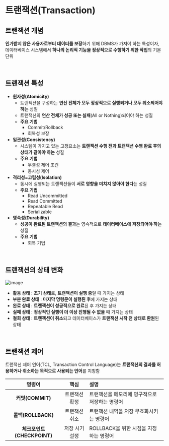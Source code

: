 # 트랜잭션(Transaction)



## 트랜잭션 개념
**인가받지 않은 사용자로부터 데이터를 보장**하기 위해 DBMS가 가져야 하는 특성이자, 데이터베이스 시스템에서 **하나의 논리적 기능을 정상적으로 수행하기 위한 작업**의 기본 단위

<br>

## 트랜잭션 특성
- **원자성(Atomicity)**
  - 트랜잭션을 구성하는 **연산 전체가 모두 정상적으로 실행되거나 모두 취소되어야 하는** 성질
  - 트랜잭션의 **연산 전체가 성공 또는 실패**(All or Nothing)되어야 하는 성질
  - **주요 기법**
    - Commit/Rollback
    - 회복성 보장
- **일관성(Consistency)**
  - 시스템이 가지고 있는 고정요소는 **트랜잭션 수행 전과 트랜잭션 수행 완료 후의 상태가 같아야 하는** 성질
  - **주요 기법**
    - 무결성 제어 조건
    - 동시성 제어
- **격리성=고립성(Isolation)**
  - 동시에 실행되는 트랜잭션들이 **서로 영향을 미치지 않아야 한다**는 성질
  - **주요 기법**
    - Read Uncommitted
    - Read Committed
    - Repeatable Read
    - Serializable
- **영속성(Durability)**
  - **성공이 완료된 트랜잭션의 결과**는 영속적으로 **데이터베이스에 저장되어야 하는** 성질
  - **주요 기법**
    - 회복 기법


<br>

## 트랜잭션의 상태 변화

![image](https://github.com/JeHeeYu/IT-Knowledge-Collection/assets/87363461/3fecae95-a920-4ae3-b3bc-4af81769a57f)


- **활동 상태** : **초기 상태**로, **트랜잭션이 실행 중**일 때 가지는 상태
- **부분 완료 상태** : **마지막 명령문이 실행된 후**에 가지는 상태
- **완료 상태** : **트랜잭션이 성공적으로 완료**된 후 가지는 상태
- **실패 상태** : **정상적인 실행이 더 이상 진행될 수 없을** 때 가지는 상태
- **철회 상태** : **트랜잭션이 취소**되고 데이터베이스가 **트랜잭션 시작 전 상태로 환원**된 상태

<br>

## 트랜잭션 제어
트랜잭션 제어 언어(TCL, Transaction Control Language)는 **트랜잭션의 결과를 허용하거나 취소하는 목적으로 사용되는 언어**를 지칭함

|<b>명령어</b>|<b>핵심</b>|<b>설명</b>|
|:---:|:---:|:---|
|<b>커밋(COMMIT)</b>|트랜잭션 확정|트랜잭션을 메모리에 영구적으로 저장하는 명령어|
|<b>롤백(ROLLBACK)</b>|트랜잭션 취소|트랜잭션 내역을 저장 무효화시키는 명령어|
|<b>체크포인트(CHECKPOINT)</b>|저장 시기 설정|ROLLBACK을 위한 시점을 지정하는 명령어|
